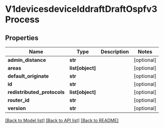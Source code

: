 # V1devicesdeviceIddraftDraftOspfv3Process

## Properties
Name | Type | Description | Notes
------------ | ------------- | ------------- | -------------
**admin_distance** | **str** |  | [optional] 
**areas** | **list[object]** |  | [optional] 
**default_originate** | **str** |  | [optional] 
**id** | **str** |  | [optional] 
**redistributed_protocols** | **list[object]** |  | [optional] 
**router_id** | **str** |  | [optional] 
**version** | **str** |  | [optional] 

[[Back to Model list]](../README.md#documentation-for-models) [[Back to API list]](../README.md#documentation-for-api-endpoints) [[Back to README]](../README.md)

